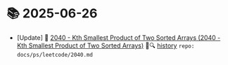 # 📚 2025-06-26
- [Update] 📙 [2040 - Kth Smallest Product of Two Sorted Arrays (2040 - Kth Smallest Product of Two Sorted Arrays)](https://til.qriosity.dev/featured/ps/leetcode/2040) 📃🔍 [history](https://github.com/Queue-ri/TIL/commits/main/docs/ps/leetcode/2040.md?since=2025-06-26T00:00:00Z&until=2025-06-26T23:59:59Z) `repo: docs/ps/leetcode/2040.md`
